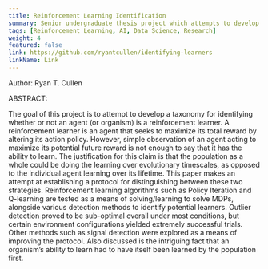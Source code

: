 ```yaml
---
title: Reinforcement Learning Identification
summary: Senior undergraduate thesis project which attempts to develop a protocol to distinguish learning agents from those without that capability. 
tags: [Reinforcement Learning, AI, Data Science, Research]
weight: 4
featured: false
link: https://github.com/ryantcullen/identifying-learners
linkName: Link
---
```


Author: Ryan T. Cullen

ABSTRACT:

The goal of this project is to attempt to develop a taxonomy for identifying whether or not an agent (or organism) is a reinforcement learner. A reinforcement learner is an agent that seeks to maximize its total reward by altering its action policy. However, simple observation of an agent acting to maximize its potential future reward is not enough to say that it has the ability to learn. The justification for this claim is that the population as a whole could be doing the learning over evolutionary timescales, as opposed to the individual agent learning over its lifetime. This paper makes an attempt at establishing a protocol for distinguishing between these two strategies. Reinforcement learning algorithms such as Policy Iteration and Q-learning are tested as a means of solving/learning to solve MDPs, alongside various detection methods to identify potential learners. Outlier detection proved to be sub-optimal overall under most conditions, but certain environment configurations yielded extremely successful trials. Other methods such as signal detection were explored as a means of improving the protocol. Also discussed is the intriguing fact that an organism’s ability to learn had to have itself been learned by the population first.
